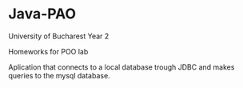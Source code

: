 # Java-PAO
University of Bucharest
Year 2

Homeworks for POO lab

Aplication that connects to a local database trough JDBC and makes queries to the mysql database.

